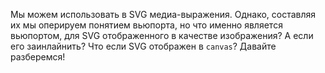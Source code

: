 Мы можем использовать в SVG медиа-выражения. Однако, составляя их мы оперируем понятием вьюпорта, 
но что именно является вьюпортом, для SVG отображенного в качестве изображения? А если его заинлайнить? 
Что если SVG отображен в `canvas`? Давайте разберемся!
